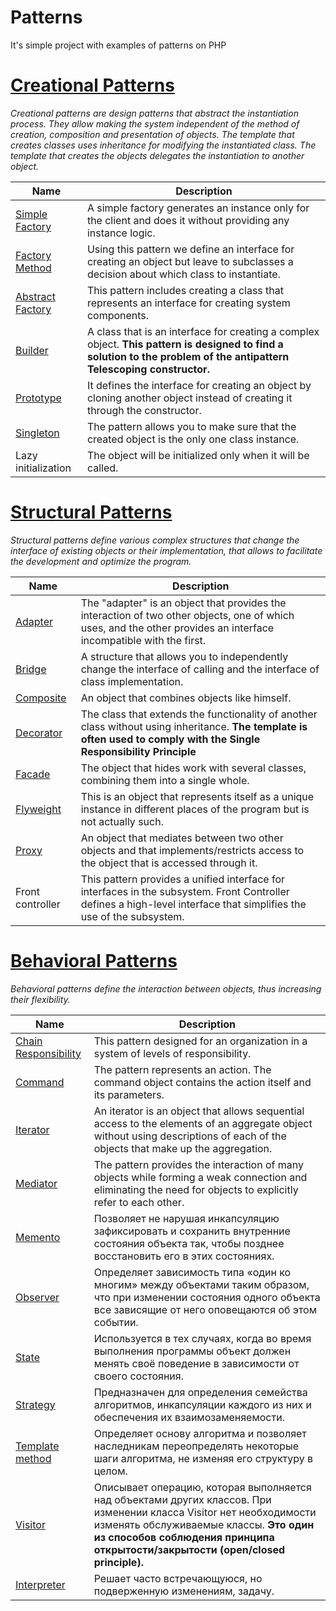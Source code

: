# Patterns
It's simple project with examples of patterns on PHP

[Creational Patterns](examplesPatterns/CreationalPatterns)
====================================================================================================================
*Creational patterns are design patterns that abstract the instantiation process. They allow making the system 
independent of the method of creation, composition and presentation of objects. The template that creates 
classes uses inheritance for modifying the instantiated class. The template that creates the objects delegates 
the instantiation to another object.*

| Name | Description |
| -------- | ----------- |
| [Simple Factory](examplesPatterns/CreationalPatterns/simpleFactory.php) | A simple factory generates an instance only for the client and does it without providing any instance logic. |
| [Factory Method](examplesPatterns/CreationalPatterns/factoryMethod.php) | Using this pattern we define an interface for creating an object but leave to subclasses a decision about which class to instantiate. |
| [Abstract Factory](examplesPatterns/CreationalPatterns/abstractFactory.php) | This pattern includes creating a class that represents an interface for creating system components.|
| [Builder](examplesPatterns/CreationalPatterns/builder.php) | A class that is an interface for creating a complex object. **This pattern is designed to find a solution to the problem of the antipattern Telescoping constructor.** |
| [Prototype](examplesPatterns/CreationalPatterns/prototype.php) | It defines the interface for creating an object by cloning another object instead of creating it through the constructor. |
| [Singleton](examplesPatterns/CreationalPatterns/singleton.php) | The pattern allows you to make sure that the created object is the only one class instance. |
| Lazy initialization | The object will be initialized only when it will be called. |


[Structural Patterns](examplesPatterns/StructuralPatterns)
=========================================================================================================
*Structural patterns define various complex structures that change the interface of existing objects or their implementation, 
that allows to facilitate the development and optimize the program.*

| Name | Description |
| ---- | ------------ |
| [Adapter](examplesPatterns/StructuralPatterns/adapter.php) | The "adapter" is an object that provides the interaction of two other objects, one of which uses, and the other provides an interface incompatible with the first. |
| [Bridge](examplesPatterns/StructuralPatterns/bridge.php) | A structure that allows you to independently change the interface of calling and the interface of class implementation. |
| [Composite](examplesPatterns/StructuralPatterns/composite.php) |	An object that combines objects like himself. |
| [Decorator](examplesPatterns/StructuralPatterns/decorator.php) | The class that extends the functionality of another class without using inheritance. **The template is often used to comply with the Single Responsibility Principle** |
| [Facade](examplesPatterns/StructuralPatterns/facade.php) | The object that hides work with several classes, combining them into a single whole. |
| [Flyweight](examplesPatterns/StructuralPatterns/flyweight.php) | This is an object that represents itself as a unique instance in different places of the program but is not actually such. |
| [Proxy](examplesPatterns/StructuralPatterns/proxy.php) | An object that mediates between two other objects and that implements/restricts access to the object that is accessed through it. |
| Front controller | This pattern provides a unified interface for interfaces in the subsystem. Front Controller defines a high-level interface that simplifies the use of the subsystem. |	


[Behavioral Patterns](examplesPatterns/BehavioralPatterns)
=========================================================================================================
*Behavioral patterns define the interaction between objects, thus increasing their flexibility.*

| Name | Description |
| -------- | -------- |
| [Chain Responsibility](examplesPatterns/BehavioralPatterns/chainResponsibility.php)	| This pattern designed for an organization in a system of levels of responsibility. |
| [Command](examplesPatterns/BehavioralPatterns/command.php)	| The pattern represents an action. The command object contains the action itself and its parameters. |
| [Iterator](examplesPatterns/BehavioralPatterns/iterator.php)	| An iterator is an object that allows sequential access to the elements of an aggregate object without using descriptions of each of the objects that make up the aggregation. |
| [Mediator](examplesPatterns/BehavioralPatterns/mediator.php)	| The pattern provides the interaction of many objects while forming a weak connection and eliminating the need for objects to explicitly refer to each other. |
| [Memento](examplesPatterns/BehavioralPatterns/memento.php)	| Позволяет не нарушая инкапсуляцию зафиксировать и сохранить внутренние состояния объекта так, чтобы позднее восстановить его в этих состояниях. |
| [Observer](examplesPatterns/BehavioralPatterns/observer.php)	| Определяет зависимость типа «один ко многим» между объектами таким образом, что при изменении состояния одного объекта все зависящие от него оповещаются об этом событии. |
| [State](examplesPatterns/BehavioralPatterns/state.php)	| Используется в тех случаях, когда во время выполнения программы объект должен менять своё поведение в зависимости от своего состояния. |
| [Strategy](examplesPatterns/BehavioralPatterns/strategy.php)	| Предназначен для определения семейства алгоритмов, инкапсуляции каждого из них и обеспечения их взаимозаменяемости. |
| [Template method](examplesPatterns/BehavioralPatterns/templateMethod.php)	| Определяет основу алгоритма и позволяет наследникам переопределять некоторые шаги алгоритма, не изменяя его структуру в целом. |
| [Visitor](examplesPatterns/BehavioralPatterns/visitor.php)	| Описывает операцию, которая выполняется над объектами других классов. При изменении класса Visitor нет необходимости изменять обслуживаемые классы. **Это один из способов соблюдения принципа открытости/закрытости (open/closed principle).** |
| [Interpreter](examplesPatterns/BehavioralPatterns/interpreter.php) | Решает часто встречающуюся, но подверженную изменениям, задачу. |
 